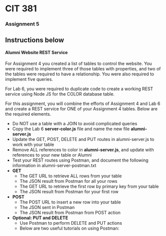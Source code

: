 # CIT 381
### Assignment 5

Instructions below
-----
#### Alumni Website REST Service
For Assignment 4 you created a list of tables to control the website. You were required to implement three of those tables with properties, and two of the tables were required to have a relationship. You were also required to implement five queries.

For Lab 6, you were required to duplicate code to create a working REST service using Node JS for the COLOR database table.

For this assignment, you will combine the efforts of Assignment 4 and Lab 6 and create a REST service for ONE of  your Assignment 4 tables. Below are the required elements.
- Do NOT use a table with a JOIN to avoid complicated queries
- Copy the Lab 6 **server-color.js** file and name the new file **alumni-server.js**
- Update the GET, POST, DELETE and PUT routes in alumni-server.js to work with your table
- Remove ALL references to color in **alumni-server.js**, and update with references to your new table or Alumni
- Test your REST routes using Postman, and document the following information in alumni-server-postman.txt
- **GET**
     - The GET URL to retrieve ALL rows from your table
     - The JSON result from Postman for all your rows
     - The GET URL to retrieve the first row by primary key from your table
     - The JSON result from Postman for your first row
- **POST**
     - The POST URL to insert a new row into your table
     - The JSON sent in Postman
     - The JSON result from Postman from POST action
- **Optional: PUT and DELETE**
     - Use Postman to perform DELETE and PUT actions
     - Below are two useful tutorials on using Postman:
